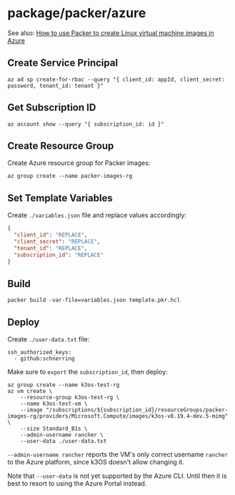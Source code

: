 # package/packer/azure

See also: [How to use Packer to create Linux virtual machine images in Azure](https://docs.microsoft.com/en-us/azure/virtual-machines/linux/build-image-with-packer)

## Create Service Principal

```shell
az ad sp create-for-rbac --query "{ client_id: appId, client_secret: password, tenant_id: tenant }"
```

## Get Subscription ID

```shell
az account show --query "{ subscription_id: id }"
```

## Create Resource Group

Create Azure resource group for Packer images:

```shell
az group create --name packer-images-rg
```

## Set Template Variables

Create `./variables.json` file and replace values accordingly:

```json
{
  "client_id": "REPLACE",
  "client_secret": "REPLACE",
  "tenant_id": "REPLACE",
  "subscription_id": "REPLACE"
}
```

## Build

```shell
packer build -var-file=variables.json template.pkr.hcl
```

## Deploy

Create `./user-data.txt` file:

```text
ssh_authorized_keys:
  - github:schnerring
```

Make sure to `export` the `subscription_id`, then deploy:

```shell
az group create --name k3os-test-rg
az vm create \
    --resource-group k3os-test-rg \
    --name k3os-test-vm \
    --image "/subscriptions/${subscription_id}/resourceGroups/packer-images-rg/providers/Microsoft.Compute/images/k3os-v0.19.4-dev.5-mimg" \
    --size Standard_B1s \
    --admin-username rancher \
    --user-data ./user-data.txt
```

`--admin-username rancher` reports the VM's only correct username `rancher` to the Azure platform, since k3OS doesn't allow changing it.

Note that `--user-data` is not yet supported by the Azure CLI. Until then it is best to resort to using the Azure Portal instead.
